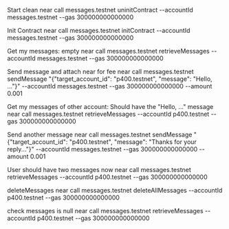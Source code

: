 Start clean
near call messages.testnet uninitContract --accountId messages.testnet --gas 300000000000000

Init Contract
near call messages.testnet initContract --accountId messages.testnet --gas 300000000000000

Get my messages: empty
near call messages.testnet retrieveMessages --accountId messages.testnet --gas 300000000000000

Send message and attach near for fee
near call messages.testnet sendMessage "{\"target_account_id\": \"p400.testnet\", \"message\": \"Hello, ...\"}" --accountId messages.testnet --gas 300000000000000 --amount 0.001

Get my messages of other account: Should have the "Hello, ..." message
near call messages.testnet retrieveMessages --accountId p400.testnet --gas 300000000000000

Send another message
near call messages.testnet sendMessage "{\"target_account_id\": \"p400.testnet\", \"message\": \"Thanks for your reply...\"}" --accountId messages.testnet --gas 300000000000000 --amount 0.001

User should have two messages now
near call messages.testnet retrieveMessages --accountId p400.testnet --gas 300000000000000

deleteMessages
near call messages.testnet deleteAllMessages --accountId p400.testnet --gas 300000000000000

check messages is null
near call messages.testnet retrieveMessages --accountId p400.testnet --gas 300000000000000
